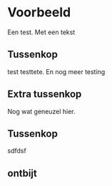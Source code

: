 # Voorbeeld

Een test. Met een tekst

## Tussenkop

test testtete. En nog meer testing

## Extra tussenkop

Nog wat geneuzel hier.

## Tussenkop

sdfdsf

## ontbijt
